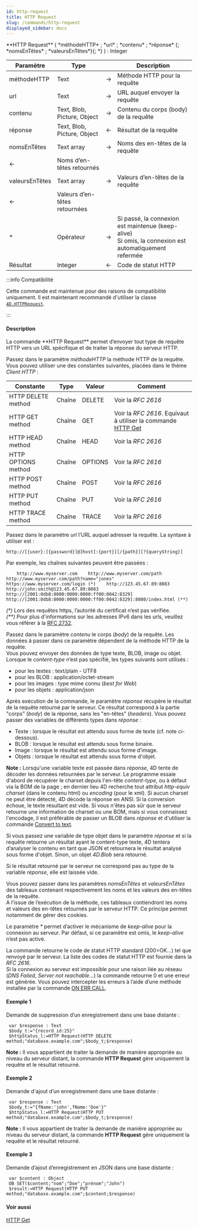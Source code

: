 ```yaml
---
id: http-request
title: HTTP Request
slug: /commands/http-request
displayed_sidebar: docs
---
```


<!--REF #_command_.HTTP Request.Syntax-->**HTTP Request** ( *méthodeHTTP* ; *url* ; *contenu* ; *réponse* {; *nomsEnTêtes* ; *valeursEnTêtes*}{; *} ) : Integer<!-- END REF-->
<!--REF #_command_.HTTP Request.Params-->
| Paramètre | Type |  | Description |
| --- | --- | --- | --- |
| méthodeHTTP | Text | &#8594;  | Méthode HTTP pour la requête |
| url | Text | &#8594;  | URL auquel envoyer la requête |
| contenu | Text, Blob, Picture, Object | &#8594;  | Contenu du corps (body) de la requête |
| réponse | Text, Blob, Picture, Object | &#8592; | Résultat de la requête |
| nomsEnTêtes | Text array | &#8594;  | Noms des en-têtes de la requête |
| &#8592; | Noms d’en-têtes retournés |
| valeursEnTêtes | Text array | &#8594;  | Valeurs d’en-têtes de la requête |
| &#8592; | Valeurs d’en-têtes retournées |
| * | Opérateur | &#8594;  | Si passé, la connexion est maintenue (keep-alive)<br/>Si omis, la connexion est automatiquement refermée |
| Résultat | Integer | &#8592; | Code de statut HTTP |

<!-- END REF-->

:::info Compatibilité

Cette commande est maintenue pour des raisons de compatibilité uniquement. Il est maintenant recommandé d'utiliser la classe [`4D.HTTPRequest`](../API/HTTPRequestClass.md).

:::

#### Description 

<!--REF #_command_.HTTP Request.Summary-->La commande **HTTP Request** permet d’envoyer tout type de requête HTTP vers un URL spécifique et de traiter la réponse du serveur HTTP.<!-- END REF-->

Passez dans le paramètre *méthodeHTTP* la méthode HTTP de la requête. Vous pouvez utiliser une des constantes suivantes, placées dans le thème *Client HTTP* :

| Constante           | Type   | Valeur  | Comment                                                                     |
| ------------------- | ------ | ------- | --------------------------------------------------------------------------- |
| HTTP DELETE method  | Chaîne | DELETE  | Voir la *RFC 2616*                                                          |
| HTTP GET method     | Chaîne | GET     | Voir la *RFC 2616*. Equivaut à utiliser la commande [HTTP Get](http-get.md) |
| HTTP HEAD method    | Chaîne | HEAD    | Voir la *RFC 2616*                                                          |
| HTTP OPTIONS method | Chaîne | OPTIONS | Voir la *RFC 2616*                                                          |
| HTTP POST method    | Chaîne | POST    | Voir la *RFC 2616*                                                          |
| HTTP PUT method     | Chaîne | PUT     | Voir la *RFC 2616*                                                          |
| HTTP TRACE method   | Chaîne | TRACE   | Voir la *RFC 2616*                                                          |

Passez dans le paramètre *url* l’URL auquel adresser la requête. La syntaxe à utiliser est :  

```RAW
http://[{user}:[{password}]@]host[:{port}][/{path}][?{queryString}]
```

Par exemple, les chaînes suivantes peuvent être passées :  

```RAW
    http://www.myserver.com    http://www.myserver.com/path    http://www.myserver.com/path?name="jones"    https://www.myserver.com/login (*)    http://123.45.67.89:8083    http://john:smith@123.45.67.89:8083    http://[2001:0db8:0000:0000:0000:ff00:0042:8329]    http://[2001:0db8:0000:0000:0000:ff00:0042:8329]:8080/index.html (**)
```

*(\*)* Lors des requêtes https, l’autorité du certificat n’est pas vérifiée.  
*(\*\*)* Pour plus d'informations sur les adresses IPv6 dans les urls, veuillez vous référer à la [RFC 2732](https://www.ietf.org/rfc/rfc2732.txt).

Passez dans le paramètre *contenu* le corps (*body*) de la requête. Les données à passer dans ce paramètre dépendent de la méthode HTTP de la requête.   
Vous pouvez envoyer des données de type texte, BLOB, image ou objet. Lorsque le *content-type* n’est pas spécifié, les types suivants sont utilisés :

* pour les textes : text/plain - UTF8
* pour les BLOB : application/octet-stream
* pour les images : type mime connu (*best for Web*)
* pour les objets : application/json

Après exécution de la commande, le paramètre *réponse* récupère le résultat de la requête retourné par le serveur. Ce résultat correspond à la partie "corps" (*body*) de la réponse, sans les "en-têtes" (*headers*). Vous pouvez passer des variables de différents types dans *réponse* :

* Texte : lorsque le résultat est attendu sous forme de texte (cf. note ci-dessous).
* BLOB : lorsque le résultat est attendu sous forme binaire.
* Image : lorsque le résultat est attendu sous forme d’image.
* Objets : lorsque le résultat est attendu sous forme d'objet.

**Note :** Lorsqu'une variable texte est passée dans *réponse*, 4D tente de décoder les données retournées par le serveur. Le programme essaie d'abord de récupérer le charset depuis l'en-tête *content-type*, ou à défaut via la BOM de la page ; en dernier lieu 4D recherche tout attribut *http-equiv charset* (dans le contenu html) ou *encoding* (pour le xml). Si aucun charset ne peut être détecté, 4D décode la réponse en ANSI. Si la conversion échoue, le texte résultant est vide. Si vous n'êtes pas sûr que le serveur retourne une information de charset ou une BOM, mais si vous connaissez l'encodage, il est préférable de passer un BLOB dans *réponse* et d'utiliser la commande [Convert to text](convert-to-text.md).

Si vous passez une variable de type objet dans le paramètre *réponse* et si la requête retourne un résultat ayant le content-type texte, 4D tentera d’analyser le contenu en tant que JSON et retournera le résultat analysé sous forme d'objet. Sinon, un objet *4D.Blob* sera retourné.

Si le résultat retourné par le serveur ne correspond pas au type de la variable *réponse*, elle est laissée vide. 

Vous pouvez passer dans les paramètres *nomsEnTêtes* et *valeursEnTêtes* des tableaux contenant respectivement les noms et les valeurs des en-têtes de la requête.   
A l’issue de l’exécution de la méthode, ces tableaux contiendront les noms et valeurs des en-têtes retournés par le serveur HTTP. Ce principe permet notamment de gérer des cookies. 

Le paramètre *\** permet d’activer le mécanisme de *keep-alive* pour la connexion au serveur. Par défaut, si ce paramètre est omis, le *keep-alive* n’est pas activé. 

La commande retourne le code de statut HTTP standard (200=OK...) tel que renvoyé par le serveur. La liste des codes de statut HTTP est fournie dans la *RFC 2616*.   
Si la connexion au serveur est impossible pour une raison liée au réseau (*DNS Failed*, *Server not reachable*...) la commande retourne 0 et une erreur est générée. Vous pouvez intercepter les erreurs à l’aide d’une méthode installée par la commande [ON ERR CALL](on-err-call.md).

#### Exemple 1 

Demande de suppression d’un enregistrement dans une base distante :

```4d
 var $response : Text
 $body_t:="{record_id:25}"
 $httpStatus_l:=HTTP Request(HTTP DELETE method;"database.example.com";$body_t;$response)
```

**Note :** Il vous appartient de traiter la demande de manière appropriée au niveau du serveur distant, la commande **HTTP Request** gère uniquement la requête et le résultat retourné.

#### Exemple 2 

Demande d'ajout d’un enregistrement dans une base distante :

```4d
 var $response : Text
 $body_t:="{fName:'john',fName:'Doe'}"
 $httpStatus_l:=HTTP Request(HTTP PUT method;"database.example.com";$body_t;$response)
```

**Note :** Il vous appartient de traiter la demande de manière appropriée au niveau du serveur distant, la commande **HTTP Request** gère uniquement la requête et le résultat retourné.

#### Exemple 3 

Demande d’ajout d’enregistrement en JSON dans une base distante :

```4d
 var $content : Object
 OB SET($content;"nom";"Doe";"prénom";"John")
 $result:=HTTP Request(HTTP PUT method;"database.example.com";$content;$response)
```

#### Voir aussi 

[HTTP Get](http-get.md)  